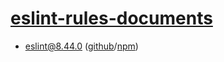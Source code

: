 # [eslint-rules-documents](https://mikiymk.github.io/eslint-rules-documents/)

- [eslint@8.44.0](./eslint) ([github](https://github.com/eslint/eslint/tree/v8.44.0)/[npm](https://www.npmjs.com/package/eslint/v/8.44.0))

